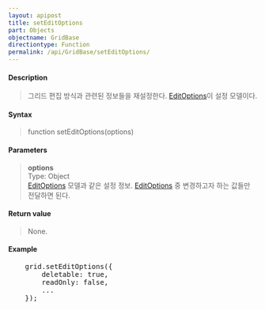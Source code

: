 ```yaml
---
layout: apipost
title: setEditOptions
part: Objects
objectname: GridBase
directiontype: Function
permalink: /api/GridBase/setEditOptions/
---
```



#### Description

> 그리드 편집 방식과 관련된 정보들을 재설정한다. [EditOptions](/api/types/EditOptions/)이 설정 모델이다.

#### Syntax

> function setEditOptions(options)

#### Parameters

> **options**  
> Type: Object  
> [EditOptions](/api/types/EditOptions/) 모델과 같은 설정 정보. [EditOptions](/api/types/EditOptions/) 중 변경하고자 하는 값들만 전달하면 된다.    

#### Return value

> None.

#### Example

<pre class="prettyprint">
    grid.setEditOptions({
        deletable: true,
        readOnly: false,
        ...
    });
</pre>

